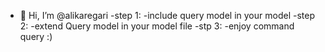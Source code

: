 - 👋 Hi, I’m @alikaregari
-step 1:
-include query model in your model
-step 2:
-extend Query model in your model file
-stp 3:
-enjoy command query :)

<!---
alikaregari/alikaregari is a ✨ special ✨ repository because its `README.md` (this file) appears on your GitHub profile.
You can click the Preview link to take a look at your changes.
--->

